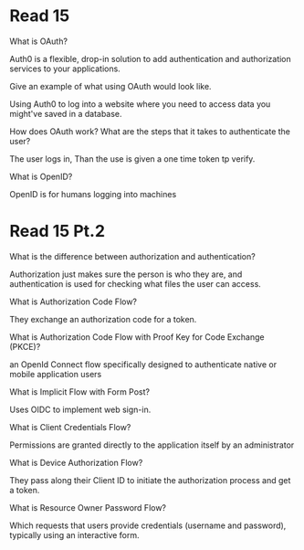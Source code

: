 # Read 15

What is OAuth?

Auth0 is a flexible, drop-in solution to add authentication and authorization services to your applications.

Give an example of what using OAuth would look like.

Using Auth0 to log into a website where you need to access data you might've saved in a database.

How does OAuth work? What are the steps that it takes to authenticate the user?

The user logs in, Than the use is given a one time token tp verify.

What is OpenID?

OpenID is for humans logging into machines

# Read 15 Pt.2

What is the difference between authorization and authentication?

Authorization just makes sure the person is who they are, and authentication is used for checking what files the user can access.

What is Authorization Code Flow?

They exchange an authorization code for a token.

What is Authorization Code Flow with Proof Key for Code Exchange (PKCE)?

an OpenId Connect flow specifically designed to authenticate native or mobile application users

What is Implicit Flow with Form Post?

Uses OIDC to implement web sign-in.

What is Client Credentials Flow?

Permissions are granted directly to the application itself by an administrator
<!-- Microsoft -->
What is Device Authorization Flow?

They pass along their Client ID to initiate the authorization process and get a token.
<!-- Autho0 docs -->

What is Resource Owner Password Flow?

Which requests that users provide credentials (username and password), typically using an interactive form.
<!-- Autho0 docs -->

